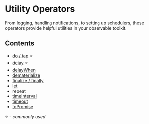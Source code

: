 # Utility Operators

From logging, handling notifications, to setting up schedulers, these operators
provide helpful utilities in your observable toolkit.

## Contents

* [do / tap](do.md) :star:
* [delay](delay.md) :star:
* [delayWhen](delaywhen.md)
* [dematerialize](dematerialize.md)
* [finalize / finally](finalize.md)
* [let](let.md)
* [repeat](repeat.md)
* [timeInterval](timeinterval.md)
* [timeout](timeout.md)
* [toPromise](topromise.md)

:star: - _commonly used_
